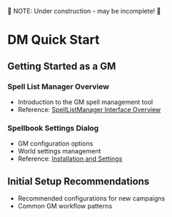 :loudspeaker: NOTE: Under construction - may be incomplete! :loudspeaker:

# DM Quick Start

## Getting Started as a GM

### Spell List Manager Overview

- Introduction to the GM spell management tool
- Reference: [SpellListManager Interface Overview](SpellListManager-Interface-Overview)

### Spellbook Settings Dialog

- GM configuration options
- World settings management
- Reference: [Installation and Settings](Installation-and-Settings)

## Initial Setup Recommendations

- Recommended configurations for new campaigns
- Common GM workflow patterns
